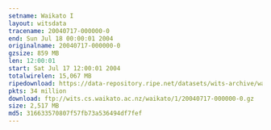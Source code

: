 ```yaml
---
setname: Waikato I
layout: witsdata
tracename: 20040717-000000-0
end: Sun Jul 18 00:00:01 2004
originalname: 20040717-000000-0
gzsize: 859 MB
len: 12:00:01
start: Sat Jul 17 12:00:01 2004
totalwirelen: 15,067 MB
ripedownload: https://data-repository.ripe.net/datasets/wits-archive/waikato/1/20040717-000000-0.gz
pkts: 34 million
download: ftp://wits.cs.waikato.ac.nz/waikato/1/20040717-000000-0.gz
size: 2,517 MB
md5: 316633570807f57fb73a536494df7fef
---
```


